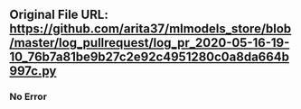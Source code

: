 ## Original File URL: https://github.com/arita37/mlmodels_store/blob/master/log_pullrequest/log_pr_2020-05-16-19-10_76b7a81be9b27c2e92c4951280c0a8da664b997c.py<br />

### No Error